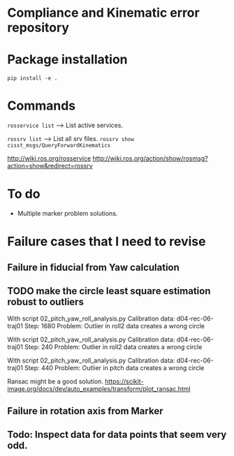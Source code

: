 # Compliance and Kinematic error repository

# Package installation

`pip install -e .`

# Commands
`rosservice list` --> List active services.

`rossrv list` --> List all srv files.
`rossrv show cisst_msgs/QueryForwardKinematics`

http://wiki.ros.org/rosservice
http://wiki.ros.org/action/show/rosmsg?action=show&redirect=rossrv



# To do 

* Multiple marker problem solutions. 


# Failure cases that I need to revise

## Failure in fiducial from Yaw calculation
## TODO make the circle least square estimation robust to outliers
With script 02_pitch_yaw_roll_analysis.py
Calibration data: d04-rec-06-traj01
Step: 1680
Problem: Outlier in roll2 data creates a wrong circle 

With script 02_pitch_yaw_roll_analysis.py
Calibration data: d04-rec-06-traj01
Step: 240
Problem: Outlier in roll2 data creates a wrong circle 

With script 02_pitch_yaw_roll_analysis.py
Calibration data: d04-rec-06-traj01
Step: 440
Problem: Outlier in pitch data creates a wrong circle 

Ransac might be a good solution.
https://scikit-image.org/docs/dev/auto_examples/transform/plot_ransac.html
## Failure in rotation axis from Marker
## Todo: Inspect data for data points that seem very odd.